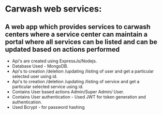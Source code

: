 # Carwash web services:
## A web app which provides services to carwash centers where a service center can maintain a portal where all services can be listed and   can be updated    based on actions performed

- Api's are created using ExpressJs/Nodejs.
- Database Used - MongoDB.
- Api's to creation /deletion /updating /listing of user and get a particular selected user using id.
- Api's to creation /deletion /updating /listing of service and get a particular selected service using id.
- Contains User based actions Admin/Super Admin/ User.
- Contains User authentication - Used JWT for token generation and authentication.
- Used Bcrypt - for password hashing
